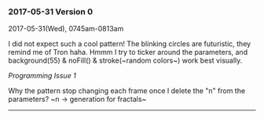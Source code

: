 ### 2017-05-31 Version 0 
2017-05-31(Wed), 0745am-0813am

I did not expect such a cool pattern! The blinking circles are futuristic, they remind me of Tron haha.
Hmmm I try to ticker around the parameters, and background(55) & noFill() & stroke(~random colors~) work best visually.

_Programming Issue 1_

Why the pattern stop changing each frame once I delete the "n" from the parameters?
~n -> generation for fractals~

***
